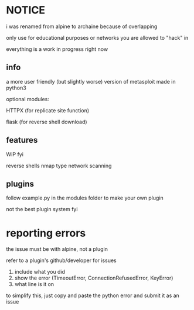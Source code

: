 # NOTICE
i was renamed from alpine to archaine because of overlapping

only use for educational purposes or networks you are allowed to "hack" in

everything is a work in progress right now

## info
a more user friendly (but slightly worse) version of metasploit made in python3

optional modules:

HTTPX (for replicate site function)

flask (for reverse shell download)

## features
WIP fyi

reverse shells
nmap type network scanning

## plugins
follow example.py in the modules folder to make your own plugin

not the best plugin system fyi

# reporting errors
the issue must be with alpine, not a plugin

refer to a plugin's github/developer for issues
1. include what you did
2. show the error (TimeoutError, ConnectionRefusedError, KeyError)
3. what line is it on

to simplify this, just copy and paste the python error and submit it as an issue
